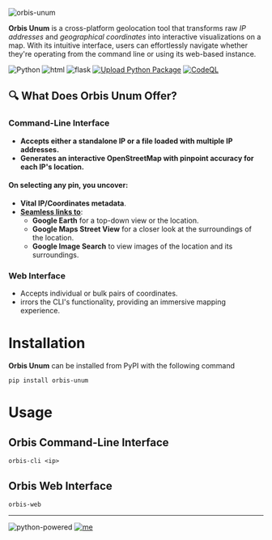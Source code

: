 ![orbis-unum](https://github.com/rly0nheart/orbis-unum/assets/74001397/2465159d-fb32-49d2-8fec-8beb974f5a01)


**Orbis Unum** is a cross-platform geolocation tool that transforms raw *IP addresses* and *geographical coordinates* into interactive visualizations on a map. With its intuitive interface, users can effortlessly navigate whether they're operating from the command line or using its web-based instance.

![Python](https://img.shields.io/badge/Python-14354C?style=flat&logo=python) ![html](https://img.shields.io/badge/HTML-orange?style=flat&logo=html5&logoColor=white) ![flask](https://img.shields.io/badge/Flask-000000?style=flat&logo=flask) [![Upload Python Package](https://github.com/rly0nheart/orbis-unum/actions/workflows/python-publish.yml/badge.svg)](https://github.com/rly0nheart/orbis-unum/actions/workflows/python-publish.yml) [![CodeQL](https://github.com/rly0nheart/orbis-unum/actions/workflows/codeql.yml/badge.svg)](https://github.com/rly0nheart/orbis-unum/actions/workflows/codeql.yml)

## 🔍 What Does Orbis Unum Offer?
### Command-Line Interface
* **Accepts either a standalone IP or a file loaded with multiple IP addresses.**
* **Generates an interactive OpenStreetMap with pinpoint accuracy for each IP's location.**
#### On selecting any pin, you uncover:
* **Vital IP/Coordinates metadata**.
* <ins>**Seamless links to**</ins>:
    * **Google Earth** for a top-down view or the location.
    * **Google Maps Street View** for a closer look at the surroundings of the location.
    * **Google Image Search** to view images of the location and its surroundings.

### Web Interface
* Accepts individual or bulk pairs of coordinates.
* irrors the CLI's functionality, providing an immersive mapping experience.

# Installation
**Orbis Unum** can be installed from PyPI with the following command
```
pip install orbis-unum
```

# Usage
## Orbis Command-Line Interface
```
orbis-cli <ip>
```
## Orbis Web Interface
```
orbis-web
```
***
![python-powered](https://github.com/rly0nheart/orbis-unum/assets/74001397/c2d2d150-d8e7-4748-bd97-0ca62685fa91)
[![me](https://github.com/rly0nheart/orbis-unum/assets/74001397/12476a15-79bf-49b9-9e0a-881f330645ad)](https://about.me/rly0nheart)


